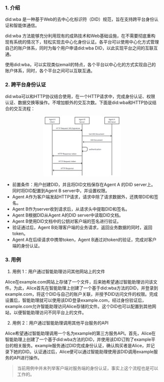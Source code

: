 
### 1. 介绍
did:wba 是一种基于Web的去中心化标识符（DID）规范，旨在支持跨平台身份认证和智能体通信。

did:wba 方法能够充分利用现有的成熟技术和Web基础设施，在不需要彻底重构现有系统的情况下，轻松实现去中心化身份认证。各平台可以使用中心化方式管理自己的账户体系，同时为每个用户申请did:wba DID，以此实现平台之间的互联互通。

使用did:wba，可以实现类似email的特点，各个平台以中心化的方式实现自己的账户体系，同时，各个平台之间可以互联互通。

### 2. 跨平台身份认证

did:wba可以和HTTP协议结合使用，在一个HTTP请求中，完成身份认证、权限认证、数据交换等操作。不增加额外的交互次数。下面是did:wba和HTTP协议结合的交互流程：

<p align="center">
  <img src="/images/cross-platform-authentication.png" width="50%" alt="跨平台身份认证流程"/>
</p>

- 前置条件：用户创建DID，并且将DID文档保存在Agent A 的DID server上。同时将DID配置到Agent B server中，并设置权限。
- Agent A作为客户端发起HTTP请求，请求中除了请求数据外，还携带DID和签名。
- Agent B作为server收到请求后，从请求头中提取DID和签名。
- Agent B根据DID从Agent A的DID server中读取DID文档。
- Agent B使用DID文档中的公钥对客户端的签名进行验证。
- 验证通过后，Agent B处理客户端的业务请求，返回业务数据的同时，返回token。
- Agent A在后续请求中携带token，Agent B通过对token的验证，完成对客户端的身份认证。

### 3. 用例

1. 用例 1：用户通过智能助理访问其他网站上的文件

Alice在example.com网站上存储了一个文件，后来她希望通过智能助理访问该文件。为此，Alice首先在智能助理上创建了一个基于did:wba方法的DID，并登录到example.com，将这个DID与自己的账户关联，并授予DID访问文件的权限。完成设置后，智能助理就可以使用该DID登录example.com，经过身份验证后，example.com允许智能助理访问Alice存储的文件。这个DID也可以配置到其他网站，以便智能助理访问不同平台上的文件。

2. 用例 2：用户通过智能助理调用其他平台服务的API

Alice希望通过智能助理调用一个名为example的第三方服务API。首先，Alice在智能助理上创建了一个基于did:wba方法的DID，并使用该DID订购了example平台的相关服务。example服务通过DID完成身份认证，确认购买者是Alice，并记录下她的DID。认证通过后，Alice便可以通过智能助理使用该DID调用example服务的API进行操作。

> 当前用例中并未列举客户端对服务端的身份认证，事实上这个流程也是可以工作的。


